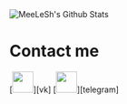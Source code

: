 <img alt="MeeLeSh's Github Stats" src="https://github-readme-stats.vercel.app/api?username=MeeLeSh&show_icons=true&hide_border=true" />

<h1>Contact me</h1>
[<img width="37px" src="https://user-images.githubusercontent.com/68658609/132950075-b848d17c-6b93-4202-bdcb-c7b09b266e11.png" />][vk]
[<img width="37px" src="https://user-images.githubusercontent.com/68658609/132949840-5f10bcd3-f2ac-424a-8433-27e7fc044e5f.jpg" />][telegram]

[github]: https://github.com/MeeLeSh
[vk]: https://vk.com/meelesh
[telegram]: https://t.me/meelesh
